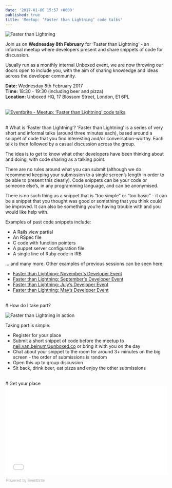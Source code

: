 ```yaml
---
date: '2017-01-06 15:57 +0000'
published: true
title: 'Meetup: ‘Faster than Lightning’ code talks'
---
```

![Faster than Lightning](http://i1291.photobucket.com/albums/b548/grammccram/e3f7c196-9df1-48a6-ba75-d26fe1341391_zpsu5bduai3.png)

Join us on <b>Wednesday 8th February</b> for ‘Faster than Lightning’ - an informal meetup where developers present and share snippets of code for discussion.<br/>

Usually run as a monthly internal Unboxed event, we are now throwing our doors open to include you, with the aim of sharing knowledge and ideas across the developer community.<br/>

<b>Date:</b> Wednesday 8th February 2017<br/>
<b>Time:</b> 18:30 - 19:30 (including beer and pizza)<br/>
<b>Location:</b> Unboxed HQ, 17 Blossom Street, London, E1 6PL<br/>
<br/>

<a href="http://www.eventbrite.co.uk/e/meetup-faster-than-lightning-code-talks-tickets-30922768834?ref=ebtnebregn" target="_blank"><img src="https://www.eventbrite.co.uk/custombutton?eid=30922768834" alt="Eventbrite - Meetup: ‘Faster than Lightning’ code talks" /></a>

<br/>
# What is ‘Faster than Lightning’?
‘Faster than Lightning’ is a series of very short and informal talks (around three minutes each), based around a snippet of code that you find interesting and/or conversation-worthy. Each talk is then followed by a casual discussion across the group.<br/>

The idea is to get to know what other developers have been thinking about and doing, with code sharing as a talking point.<br/>

There are no rules around what you can submit (although we do recommend keeping your submission to a single screen’s length in order to be able to present this clearly). Code snippets can be your code or someone else’s, in any programming language, and can be anonymised.<br/>

There is no such thing as a snippet that is “too simple” or “too basic” - it can be a snippet that you thought was good or something that you think could be improved. It can also be something you’re having trouble with and you would like help with.<br/>

Examples of past code snippets include:<br/>

- A Rails view partial
- An RSpec file
- C code with function pointers
- A puppet server configuration file
- A single line of Ruby code in IRB

… and many more. Other examples of previous sessions can be seen here:<br/>

- [Faster than Lightning: November's Developer Event](https://unboxed.co/blog/faster-than-lightning-november-s-developer-event/)
- [Faster than Lightning: September's Developer Event](https://unboxed.co/blog/faster-than-lightning-september-s-developer-event/)
- [Faster than Lightning: July’s Developer Event](https://unboxed.co/blog/faster-than-lightning-july-s-developer-event/)
- [Faster than Lightning: May’s Developer Event](https://unboxed.co/blog/faster-than-lightning-may-s-monthly-developer-event/)


<br/>
# How do I take part?

![Faster than Lightning in action](http://i1291.photobucket.com/albums/b548/grammccram/Screen%20Shot%202017-01-06%20at%2016.06.04_zpszovc6x5x.png)

Taking part is simple:<br/>

- Register for your place
- Submit a short snippet of code before the meetup to neil.van.beinum@unboxed.co or bring it with you on the day
- Chat about your snippet to the room for around 3+ minutes on the big screen - the order of submissions is random
- Open this up to group discussion
- Sit back, drink beer, eat pizza and enjoy the other submissions

<br/>
# Get your place
<div style="width:100%; text-align:left;"><iframe src="//eventbrite.co.uk/tickets-external?eid=30922768834&ref=etckt" frameborder="0" height="275" width="100%" vspace="0" hspace="0" marginheight="5" marginwidth="5" scrolling="auto" allowtransparency="true"></iframe><div style="font-family:Helvetica, Arial; font-size:12px; padding:10px 0 5px; margin:2px; width:100%; text-align:left;" ><a class="powered-by-eb" style="color: #ADB0B6; text-decoration: none;" target="_blank" href="http://www.eventbrite.co.uk/">Powered by Eventbrite</a></div></div>
